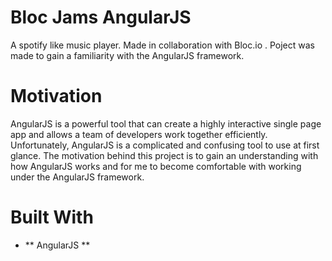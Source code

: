 # Bloc Jams AngularJS

A spotify like music player. Made in collaboration with Bloc.io . Poject was made to gain a familiarity with the AngularJS framework.

# Motivation

AngularJS is a powerful tool that can create a highly interactive single page app and allows a team of developers work together efficiently. Unfortunately, AngularJS is a complicated and confusing tool to use at first glance. The motivation behind this project is to gain an understanding with how AngularJS works and for me to become comfortable with working under the AngularJS framework.

# Built With
* ** AngularJS **

